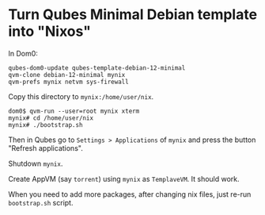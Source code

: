 # Turn Qubes Minimal Debian template into "Nixos"

In Dom0:

```
qubes-dom0-update qubes-template-debian-12-minimal
qvm-clone debian-12-minimal mynix
qvm-prefs mynix netvm sys-firewall
```

Copy this directory to `mynix:/home/user/nix`.

```
dom0$ qvm-run --user=root mynix xterm
mynix# cd /home/user/nix
mynix# ./bootstrap.sh
```

Then in Qubes go to `Settings > Applications` of `mynix` and press the button
"Refresh applications".

Shutdown `mynix`.

Create AppVM (say `torrent`) using `mynix` as `TemplaveVM`. It should work.

When you need to add more packages, after changing nix files, just re-run
`bootstrap.sh` script.
